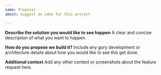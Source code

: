 ```yaml
---
name: Proposal
about: Suggest an idea for this project

---
```


**Describe the solution you would like to see happen**
A clear and concise description of what you want to happen.

**How do you propose we build it?**
Include any gory development or architecture details about how you would like to see this get done.

**Additional context**
Add any other context or screenshots about the feature request here.

